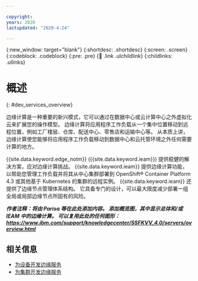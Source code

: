 ```yaml
---

copyright:
years: 2020
lastupdated: "2020-4-24"

---
```


{:new_window: target="blank"}
{:shortdesc: .shortdesc}
{:screen: .screen}
{:codeblock: .codeblock}
{:pre: .pre}
{:child: .link .ulchildlink}
{:childlinks: .ullinks}

# 概述
{: #dev_services_overview}

边缘计算是一种重要的新兴模式，它可以通过在数据中心或云计算中心之外虚拟化云来扩展您的操作模型。 边缘计算将应用程序工作负载从一个集中位置移动到远程位置，例如工厂楼层、仓库、配送中心、零售店和运输中心等。 从本质上讲，边缘计算使您能够将应用程序工作负载移动到数据中心和云托管环境之外任何需要计算的地方。

{{site.data.keyword.edge_notm}} ({{site.data.keyword.ieam}}) 提供稳健的解决方案，应对边缘计算挑战。 {{site.data.keyword.ieam}} 提供边缘计算功能，以帮助您管理工作负载并将其从中心集群部署到 OpenShift® Container Platform 4.3 或其他基于 Kubernetes 的集群的远程实例。 {{site.data.keyword.ieam}} 还提供了边缘节点管理体系结构。 它具备专门的设计，可以最大限度减少部署一组全局或局部边缘节点所固有的风险。

***作者注释：将由 Parisa 等在此处添加内容。 添加概览图，其中显示总体和/或 IEAM 中的边缘计算。 可以复用此处的任何图形：https://www.ibm.com/support/knowledgecenter/SSFKVV_4.0/servers/overview.html*** 

## 相关信息

* [为设备开发边缘服务](developing.md)
* [为集群开发边缘服务](developing_clusters.md)
